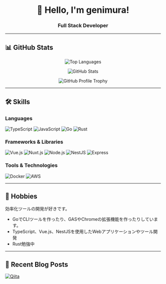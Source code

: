 <div align="center">

# 👋 Hello, I'm genimura!

### Full Stack Developer 


</div>

---

## 📊 GitHub Stats

<div align="center">

![Top Languages](https://github-readme-stats-34bu-fr2ryrlxh-generonishimuras-projects.vercel.app/api/top-langs?username=generonishimura&show_icons=true&locale=en&layout=compact&theme=chartreuse-dark)

![GitHub Stats](https://github-readme-stats-34bu-fr2ryrlxh-generonishimuras-projects.vercel.app/api?username=generonishimura&show_icons=true&locale=en&theme=chartreuse-dark&width=410)

![GitHub Profile Trophy](https://github-profile-trophy.vercel.app/?username=generonishimura&theme=juicyfresh&no-bg=true)

</div>

---

## 🛠️ Skills

### Languages
![TypeScript](https://img.shields.io/badge/TypeScript-007ACC?style=for-the-badge&logo=typescript&logoColor=white)
![JavaScript](https://img.shields.io/badge/JavaScript-F7DF1E?style=for-the-badge&logo=javascript&logoColor=black)
![Go](https://img.shields.io/badge/Go-00ADD8?style=for-the-badge&logo=go&logoColor=white)
![Rust](https://img.shields.io/badge/Rust-000000?style=for-the-badge&logo=rust&logoColor=white)

### Frameworks & Libraries
![Vue.js](https://img.shields.io/badge/Vue.js-35495E?style=for-the-badge&logo=vue.js&logoColor=4FC08D)
![Nuxt.js](https://img.shields.io/badge/Nuxt.js-00C58E?style=for-the-badge&logo=nuxt.js&logoColor=white)
![Node.js](https://img.shields.io/badge/Node.js-43853D?style=for-the-badge&logo=node.js&logoColor=white)
![NestJS](https://img.shields.io/badge/NestJS-E0234E?style=for-the-badge&logo=nestjs&logoColor=white)
![Express](https://img.shields.io/badge/Express-000000?style=for-the-badge&logo=express&logoColor=white)

### Tools & Technologies
![Docker](https://img.shields.io/badge/Docker-2496ED?style=for-the-badge&logo=docker&logoColor=white)
![AWS](https://img.shields.io/badge/AWS-232F3E?style=for-the-badge&logo=amazon-aws&logoColor=white)

</div>

---

## 💼 Hobbies

効率化ツールの開発が好きです。

- GoでCLIツールを作ったり、GASやChromeの拡張機能を作ったりしています。
- TypeScript、Vue.js、NestJSを使用したWebアプリケーションやツール開発
- Rust勉強中

---

## 📝 Recent Blog Posts

[![Qiita](https://img.shields.io/badge/Qiita-55C500?style=for-the-badge&logo=qiita&logoColor=white)](https://qiita.com/genimura)

